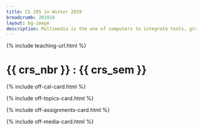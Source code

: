 ```yaml
---
title: CS 205 in Winter 2019
breadcrumb: 201910
layout: bg-image
description: Multimedia is the use of computers to integrate texts, graphics, video, animation, and sound in an interactive experience. The course introduces these elements of multimedia and their associated technologies. Students will gain an appreciation of each element and be able to combine them into a finished work.
---
```

{% include teaching-url.html %}

# {{ crs_nbr }} : {{ crs_sem }}

{% include off-cal-card.html %}

{% include off-topics-card.html %}

{% include off-assignments-card.html %}

{% include off-media-card.html %}
